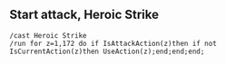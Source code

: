 ## Start attack, Heroic Strike
```
/cast Heroic Strike
/run for z=1,172 do if IsAttackAction(z)then if not IsCurrentAction(z)then UseAction(z);end;end;end;
```